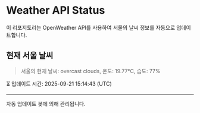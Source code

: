 
# Weather API Status

이 리포지토리는 OpenWeather API를 사용하여 서울의 날씨 정보를 자동으로 업데이트합니다.

## 현재 서울 날씨
> 서울의 현재 날씨: overcast clouds, 온도: 19.77°C, 습도: 77%

⏳ 업데이트 시간: 2025-09-21 15:14:43 (UTC)

---
자동 업데이트 봇에 의해 관리됩니다.
